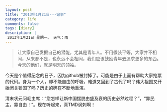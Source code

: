 ```yaml
---
layout: post
title: "2013年1月21日---记事"
category: life
comments: false
tags: [diary]
description: |
 2013年1月21日 星期一、 天气：雨
---
```


> ​让大家自己发掘自己的潜能，尤其是青年人。不用假装平等，大家并不相同，从来都不是，也永远不会相同，我们应该鼓励青年去追求更多的东西。今天的他们，就是明天的领袖。

今天是个值得纪念的日子，因为github被封掉了。可能是由于上面有帮助大家抢票的代码。身为一个人，却不能自由的呼吸，难道又回到了古代了吗？伟大祖国又开始闭关锁国了吗？历史的确在不断地重演。

清末状元问毛主席：“您怎样让新中国摆脱由盛及衰的历史必然过程？”，“靠民主，靠自由！”。现在听起来，真TMD讽刺啊！

